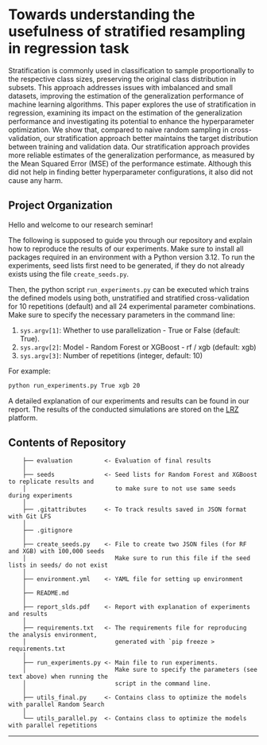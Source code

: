 # Towards understanding the usefulness of stratified resampling in regression task

Stratification is commonly used in classification to sample proportionally to the respective
class sizes, preserving the original class distribution in subsets. This approach addresses
issues with imbalanced and small datasets, improving the estimation of the generalization
performance of machine learning algorithms. This paper explores the use of stratification
in regression, examining its impact on the estimation of the generalization performance
and investigating its potential to enhance the hyperparameter optimization. We show that,
compared to naive random sampling in cross-validation, our stratification approach better
maintains the target distribution between training and validation data. Our stratification
approach provides more reliable estimates of the generalization performance, as measured
by the Mean Squared Error (MSE) of the performance estimate. Although this did not help
in finding better hyperparameter configurations, it also did not cause any harm.


## Project Organization

Hello and welcome to our research seminar!  
  
The following is supposed to guide you through our repository and explain how to reproduce the results of our experiments. Make sure to install all packages required in an environment with a Python version 3.12. To run the experiments, seed lists first need to be generated, if they do not already exists using the file ``create_seeds.py``. 

Then, the python script ``run_experiments.py`` can be executed which trains the defined models using both, unstratified and stratified cross-validation for 10 repetitions (default) and all 24 experimental parameter combinations. Make sure to specify the necessary parameters in the command line:

1. ``sys.argv[1]``: Whether to use parallelization      - True or False (default: True).
2. ``sys.argv[2]``: Model - Random Forest or XGBoost    - rf / xgb     (default: xgb)
3. ``sys.argv[3]``: Number of repetitions (integer, default: 10)

For example:
```bash
python run_experiments.py True xgb 20
```

A detailed explanation of our experiments and results can be found in our report.
The results of the conducted simulations are stored on the [LRZ](https://syncandshare.lrz.de/getlink/fi9NpAtAbwiJzAtvJKUv3T/) platform.


## Contents of Repository
```
    ├── evaluation         <- Evaluation of final results
    │
    ├── seeds              <- Seed lists for Random Forest and XGBoost to replicate results and 
    │                         to make sure to not use same seeds during experiments
    │  
    ├── .gitattributes     <- To track results saved in JSON format with Git LFS
    │
    ├── .gitignore     
    │
    ├── create_seeds.py    <- File to create two JSON files (for RF and XGB) with 100,000 seeds
    │                         Make sure to run this file if the seed lists in seeds/ do not exist      
    │
    ├── environment.yml    <- YAML file for setting up environment
    │
    ├── README.md  
    │
    ├── report_slds.pdf    <- Report with explanation of experiments and results 
    │
    ├── requirements.txt   <- The requirements file for reproducing the analysis environment,
    │                         generated with `pip freeze > requirements.txt    
    │
    ├── run_experiments.py <- Main file to run experiments. 
    │                         Make sure to specify the parameters (see text above) when running the 
    │                         script in the command line.
    │                         
    ├── utils_final.py     <- Contains class to optimize the models with parallel Random Search
    │
    └── utils_parallel.py  <- Contains class to optimize the models with parallel repetitions
```
---


